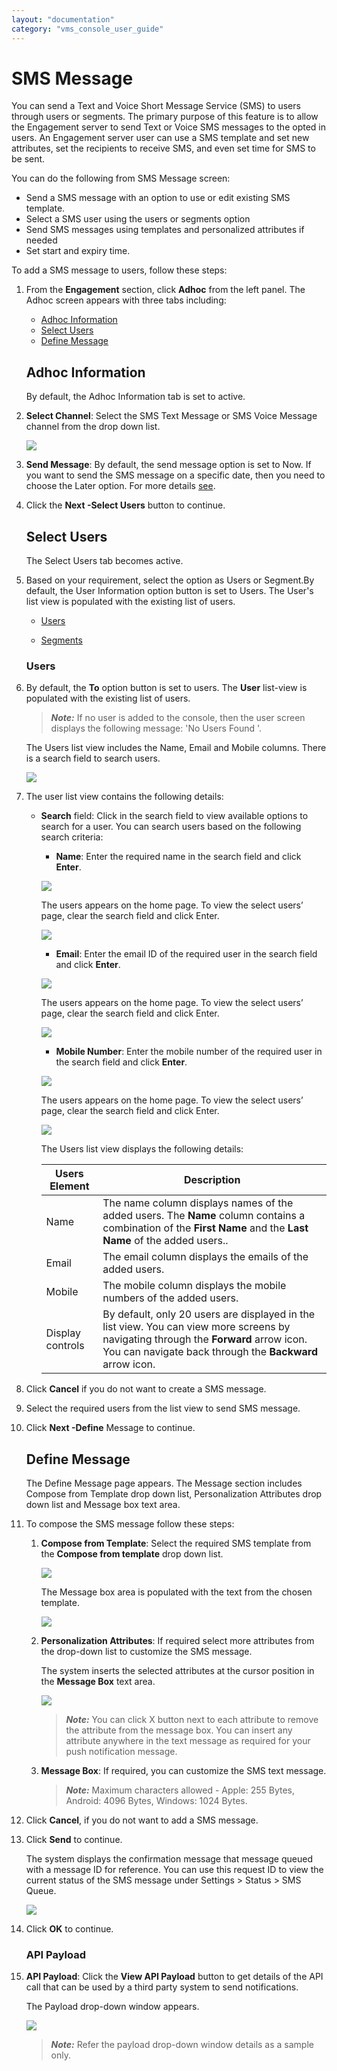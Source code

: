 ```yaml
---
layout: "documentation"
category: "vms_console_user_guide"
---
```

                             


SMS Message
===========

You can send a Text and Voice Short Message Service (SMS) to users through users or segments. The primary purpose of this feature is to allow the Engagement server to send Text or Voice SMS messages to the opted in users. An Engagement server user can use a SMS template and set new attributes, set the recipients to receive SMS, and even set time for SMS to be sent.

You can do the following from SMS Message screen:

*   Send a SMS message with an option to use or edit existing SMS template.
*   Select a SMS user using the users or segments option
*   Send SMS messages using templates and personalized attributes if needed
*   Set start and expiry time.

To add a SMS message to users, follow these steps:

1.  From the **Engagement** section, click **Adhoc** from the left panel. The Adhoc screen appears with three tabs including:
    
    *   [Adhoc Information](#adhoc-information)
    *   [Select Users](#select-users)
    *   [Define Message](#define-message)
    
    Adhoc Information
    -----------------
    
    By default, the Adhoc Information tab is set to active.
    
2.  **Select Channel**: Select the SMS Text Message or SMS Voice Message channel from the drop down list.
    
    ![](../Resources/Images/Engagement/Adhoc/SMS_Message/smsmsgstrip.png)
    
3.  **Send Message**: By default, the send message option is set to Now. If you want to send the SMS message on a specific date, then you need to choose the Later option. For more details [see](Set_Start_and_Expiry_Time_-_sms.html).
4.  Click the **Next -Select Users** button to continue.
    
    Select Users
    ------------
    
    The Select Users tab becomes active.
    
5.  Based on your requirement, select the option as Users or Segment.By default, the User Information option button is set to Users. The User's list view is populated with the existing list of users.
    
    *   [Users](#users)
        
    *   [Segments](sms_message_segment_-_Copy.html)
    
    ### Users
    
6.  By default, the **To** option button is set to users. The **User** list-view is populated with the existing list of users.
    
    > **_Note:_** If no user is added to the console, then the user screen displays the following message: 'No Users Found '.
    
    The Users list view includes the Name, Email and Mobile columns. There is a search field to search users.

    
    ![](../Resources/Images/Engagement/Adhoc/SMS_Message/smsusers_586x411.png)
    
    
7.  The user list view contains the following details:
    *   **Search** field: Click in the search field to view available options to search for a user. You can search users based on the following search criteria:
        
        *   **Name**: Enter the required name in the search field and click **Enter**.

            
        ![](../Resources/Images/Engagement/Adhoc/SMS_Message/searchname.png)

            
        The users appears on the home page. To view the select users’ page, clear the search field and click Enter.

            
        ![](../Resources/Images/Engagement/Adhoc/SMS_Message/resultname_516x95.png)

            
        *   **Email**: Enter the email ID of the required user in the search field and click **Enter**.

            
        ![](../Resources/Images/Engagement/Adhoc/SMS_Message/searchemail.png)

            
        The users appears on the home page. To view the select users’ page, clear the search field and click Enter.

            
        ![](../Resources/Images/Engagement/Adhoc/SMS_Message/resultemail_517x106.png)

            
        *   **Mobile Number**: Enter the mobile number of the required user in the search field and click **Enter**.

            
        ![](../Resources/Images/Engagement/Adhoc/SMS_Message/searchmobileno.png)

            
        The users appears on the home page. To view the select users’ page, clear the search field and click Enter.

            
        ![](../Resources/Images/Engagement/Adhoc/SMS_Message/resultmobilenumber_516x103.png)
            
        
        The Users list view displays the following details:
        
        | Users Element | Description |
        | --- | --- |
        | Name | The name column displays names of the added users. The **Name** column contains a combination of the **First Name** and the **Last Name** of the added users.. |
        | Email | The email column displays the emails of the added users. |
        | Mobile | The mobile column displays the mobile numbers of the added users. |
        | Display controls | By default, only 20 users are displayed in the list view. You can view more screens by navigating through the **Forward** arrow icon. You can navigate back through the **Backward** arrow icon. |
        
8.  Click **Cancel** if you do not want to create a SMS message.
9.  Select the required users from the list view to send SMS message.
10. Click **Next -Define** Message to continue.
    
    Define Message
    --------------
    
    The Define Message page appears. The Message section includes Compose from Template drop down list, Personalization Attributes drop down list and Message box text area.
    
11. To compose the SMS message follow these steps:
    1.  **Compose from Template**: Select the required SMS template from the **Compose from template** drop down list.
        
        ![](../Resources/Images/Engagement/Adhoc/SMS_Message/composefromtemp_533x126.png)
        
        The Message box area is populated with the text from the chosen template.
        
        ![](../Resources/Images/Engagement/Adhoc/SMS_Message/messagebox_539x270.png)
        
    2.  **Personalization Attributes**: If required select more attributes from the drop-down list to customize the SMS message.
        
        The system inserts the selected attributes at the cursor position in the **Message Box** text area.
        
        ![](../Resources/Images/Engagement/Adhoc/SMS_Message/addedattributebox_539x220.png)
        
        > **_Note:_** You can click X button next to each attribute to remove the attribute from the message box. You can insert any attribute anywhere in the text message as required for your push notification message.
        
    3.  **Message Box**: If required, you can customize the SMS text message.
        
        > **_Note:_** Maximum characters allowed - Apple: 255 Bytes, Android: 4096 Bytes, Windows: 1024 Bytes.
        
12. Click **Cancel**, if you do not want to add a SMS message.
13. Click **Send** to continue.
    
    The system displays the confirmation message that message queued with a message ID for reference. You can use this request ID to view the current status of the SMS message under Settings > Status > SMS Queue.
    
    ![](../Resources/Images/Engagement/Adhoc/SMS_Message/smsstatus_589x73.png)
    
14. Click **OK** to continue.
    
    ### API Payload
    
15. **API Payload**: Click the **View API Payload** button to get details of the API call that can be used by a third party system to send notifications.
    
    The Payload drop-down window appears.
    
    ![](../Resources/Images/Engagement/Adhoc/SMS_Message/apipayloadsms_576x309.png)
    
    > **_Note:_** Refer the payload drop-down window details as a sample only.
